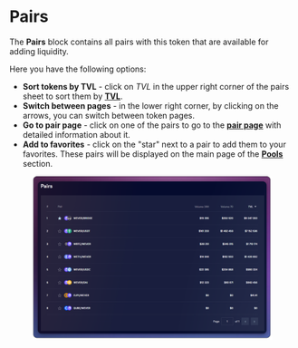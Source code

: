# Pairs

The **Pairs** block contains all pairs with this token that are available for adding liquidity.

Here you have the following options:

* **Sort tokens by TVL** - click on _TVL_ in the upper right corner of the pairs sheet to sort them by [**TVL**](tvl.md).
* **Switch between pages** - in the lower right corner, by clicking on the arrows, you can switch between token pages.
* **Go to pair page** - click on one of the pairs to go to the [**pair page**](../../../pairs/) with detailed information about it.
* **Add to favorites** - click on the "star" next to a pair to add them to your favorites. These pairs will be displayed on the main page of the [**Pools** ](../../../pools/)section.

<figure><img src="../../../../.gitbook/assets/image (365).png" alt=""><figcaption></figcaption></figure>
